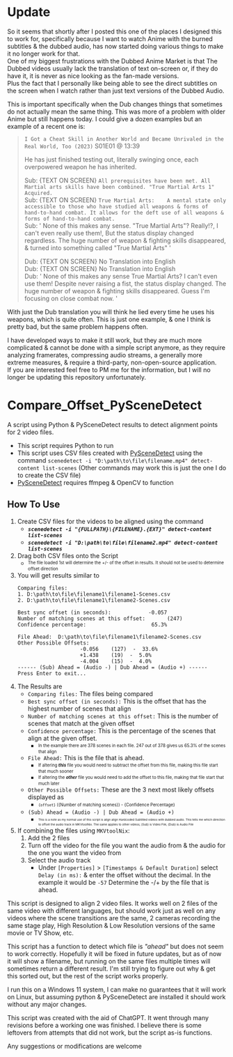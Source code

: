 # Update
So it seems that shortly after I posted this one of the places I designed this to work for, specifically because I want to watch Anime with the burned subtitles & the dubbed audio, has now started doing various things to make it no longer work for that.  
One of my biggest frustrations with the Dubbed Anime Market is that The Dubbed videos usually lack the translation of text on-screen or, if they do have it, it is never as nice looking as the fan-made versions.  
Plus the fact that I personally like being able to see the direct subtitles on the screen when I watch rather than just text versions of the Dubbed Audio. 

This is important specifically when the Dub changes things that sometimes do not actually mean the same thing. This was more of a problem with older Anime but still happens today. I could give a dozen examples but an example of a recent one is:
> `I Got a Cheat Skill in Another World and Became Unrivaled in the Real World, Too (2023)` S01E01 @ 13:39
>
> He has just finished testing out, literally swinging once, each overpowered weapon he has inherited.
>
> Sub: {TEXT ON SCREEN} `All prerequisites have been met. All Martial arts skills have been combined. "True Martial Arts 1" Acquired.`  
Sub: {TEXT ON SCREEN} `True Martial Arts: 	 A mental state only accessible to those who have studied all weapons & forms of hand-to-hand combat. It allows for the deft use of all weapons & forms of hand-to-hand combat.`  
Sub: ' None of this makes any sense.  "True Martial Arts"? Really!?,  I can't even really use them!,  But the status display changed regardless.  The huge number of weapon & fighting skills disappeared,  & turned into something called "True Martial Arts" '
> 
> Dub: {TEXT ON SCREEN} No Translation into English  
Dub: {TEXT ON SCREEN} No Translation into English  
Dub: ' None of this makes any sense  True Martial Arts?  I can't even use them!  Despite never raising a fist, the status display changed.  The huge number of weapon & fighting skills disappeared. Guess I'm focusing on close combat now. '

With just the Dub translation you will think he lied every time he uses his weapons, which is quite often. This is just one example, & one I think is pretty bad, but the same problem happens often.

I have developed ways to make it still work, but they are much more complicated & cannot be done with a simple script anymore, as they require analyzing framerates, compressing audio streams, a generally more extreme measures, & require a third-party, non-open-source application.  
If you are interested feel free to PM me for the information, but I will no longer be updating this repository unfortunately.


# Compare_Offset_PySceneDetect
 A script using Python & PySceneDetect results to detect alignment points for 2 video files.

* This script requires Python to run
* This script uses CSV files created with [PySceneDetect](https://www.scenedetect.com/) using the command `scenedetect -i "D:\path\to\file\filename.mp4" detect-content list-scenes` (Other commands may work this is just the one I do to create the CSV file)
* [PySceneDetect](https://www.scenedetect.com/) requires ffmpeg & OpenCV to function

## How To Use
1) Create CSV files for the videos to be aligned using the command 
    -  ***`scenedetect -i "{FULLPATH}\{FILENAME}.{EXT}" detect-content list-scenes`***
    -  ***`scenedetect -i "D:\path\to\file\filename2.mp4" detect-content list-scenes`***
2) Drag both CSV files onto the Script
    - <sup><sub>The file loaded 1st will determine the +/- of the offset in results. It should not be used to determine offset direction</sub></sup>
3) You will get results similar to
    ```
    Comparing files:
    1. D:\path\to\file\filename1\filename1-Scenes.csv
    2. D:\path\to\file\filename1\filename2-Scenes.csv
    
    Best sync offset (in seconds):            -0.057
    Number of matching scenes at this offset:       (247)
    Confidence percentage:                     65.3%

    File Ahead:  D:\path\to\file\filename1\filename2-Scenes.csv
    Other Possible Offsets:
                        -0.056    (127)  -  33.6%
                        +1.438    (19)  -  5.0%
                        -4.004    (15)  -  4.0%
    ------ (Sub) Ahead = (Audio -) | Dub Ahead = (Audio +) ------
    Press Enter to exit...
4) The Results are
    - `Comparing files:` The files being compared
    - `Best sync offset (in seconds):` This is the offset that has the highest number of scenes that align
    - `Number of matching scenes at this offset:` This is the number of scenes that match at the given offset
    - `Confidence percentage:` This is the percentage of the scenes that align at the given offset. 
      - <sub><sup>In the example there are 378 scenes in each file. 247 out of 378 gives us 65.3% of the scenes that align</sub></sup>
    - `File Ahead:` This is the file that is ahead. 
      - <sub><sup>If altering ***this*** file you would need to subtract the offset from this file, making this file start that much sooner</sub></sup>
      - <sub><sup>If altering the ***other*** file you would need to add the offset to this file, making that file start that much later</sub></sup>
    - `Other Possible Offsets:` These are the 3 next most likely offsets displayed as 
      - <sub><sup>`{offset}`  ({Number of matching scenes}) - {Confidence Percentage}</sub></sup>
    - `(Sub) Ahead = (Audio -) | Dub Ahead = (Audio +)` 
      - <sub><sup><sub><sup>This is a note as my normal use of this script is align align Hardcoded Subtitled videos with dubbed audio. This tells me which direction to offset the audio track in MKVtoolNix. The same applies to other videos; (Sub) is Video File, (Dub) is Audio File</sub></sup></sub></sup>
5) If combining the files using `MKVtoolNix`:
    1) Add the 2 files
    2) Turn off the video for the file you want the audio from & the audio for the one you want the video from
    3) Select the audio track
       - Under `[Properties]` > `[Timestamps & Default Duration]` select `Delay (in ms):` & enter the offset without the decimal. In the example it would be `-57` Determine the -/+ by the file that is ahead.


This script is designed to align 2 video files. It works well on 2 files of the same video with different languages, but should work just as well on any videos where the scene transitions are the same, 2 cameras recording the same stage play, High Resolution & Low Resolution versions of the same movie or TV Show, etc. 

This script has a function to detect which file is *"ahead"* but does not seem to work correctly. Hopefully it will be fixed in future updates, but as of now it will show a filename, but running on the same files multiple times will sometimes return a different result. I'm still trying to figure out why & get this sorted out, but the rest of the script works properly. 

I run this on a Windows 11 system, I can make no guarantees that it will work on Linux, but assuming python & PySceneDetect are installed it should work without any major changes.

This script was created with the aid of ChatGPT. It went through many revisions before a working one was finished. I believe there is some leftovers from attempts that did not work, but the script as-is functions.

Any suggestions or modifications are welcome